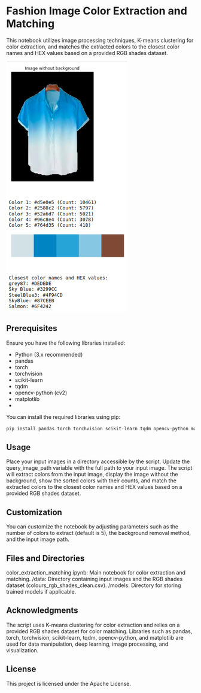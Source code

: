 # Fashion Image Color Extraction and Matching
This notebook utilizes image processing techniques, K-means clustering for color extraction, and matches the extracted colors to the closest color names and HEX values based on a provided RGB shades dataset.


![output](output_sample.png)

## Prerequisites
Ensure you have the following libraries installed:
- Python (3.x recommended)
- pandas
- torch
- torchvision
- scikit-learn
- tqdm
- opencv-python (cv2)
- matplotlib
- 
You can install the required libraries using pip:
```python
pip install pandas torch torchvision scikit-learn tqdm opencv-python matplotlib
```

## Usage
Place your input images in a directory accessible by the script.
Update the query_image_path variable with the full path to your input image.
The script will extract colors from the input image, display the image without the background, show the sorted colors with their counts, and match the extracted colors to the closest color names and HEX values based on a provided RGB shades dataset.

## Customization
You can customize the notebook by adjusting parameters such as the number of colors to extract (default is 5), the background removal method, and the input image path.

## Files and Directories
color_extraction_matching.ipynb: Main notebook for color extraction and matching.
/data: Directory containing input images and the RGB shades dataset (colours_rgb_shades_clean.csv).
/models: Directory for storing trained models if applicable.

## Acknowledgments
The script uses K-means clustering for color extraction and relies on a provided RGB shades dataset for color matching.
Libraries such as pandas, torch, torchvision, scikit-learn, tqdm, opencv-python, and matplotlib are used for data manipulation, deep learning, image processing, and visualization.

## License
This project is licensed under the Apache License.

